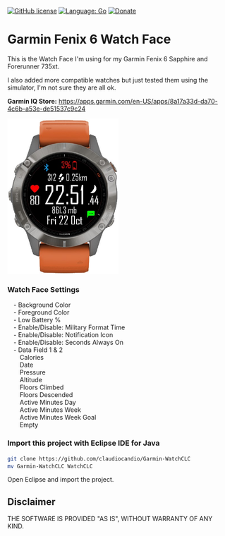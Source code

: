 [![GitHub license](https://claudiocandio.github.io/img/license_mit.svg)](https://github.com/claudiocandio/Garmin-WatchCLC/blob/master/LICENSE)
[![Language: Go](https://claudiocandio.github.io/img/language-MonkeyC-blue.svg)](https://developer.garmin.com/connect-iq/monkey-c/)
[![Donate](https://img.shields.io/badge/Donate-PayPal-green.svg)](https://www.paypal.com/donate?hosted_button_id=VLWUKUV3KRZA2)

# Garmin Fenix 6 Watch Face

This is the Watch Face I'm using for my Garmin Fenix 6 Sapphire and Forerunner 735xt.

I also added more compatible watches but just tested them using the simulator, I'm not sure they are all ok.  

**Garmin IQ Store:** <https://apps.garmin.com/en-US/apps/8a17a33d-da70-4c6b-a53e-de51537c9c24>

<img src="resources/images/WatchCLC1.jpg" width="50%">

### Watch Face Settings

&emsp;- Background Color  
&emsp;- Foreground Color  
&emsp;- Low Battery %  
&emsp;- Enable/Disable: Military Format Time  
&emsp;- Enable/Disable: Notification Icon  
&emsp;- Enable/Disable: Seconds Always On  
&emsp;- Data Field 1 & 2  
&emsp;&emsp;Calories  
&emsp;&emsp;Date  
&emsp;&emsp;Pressure  
&emsp;&emsp;Altitude  
&emsp;&emsp;Floors Climbed  
&emsp;&emsp;Floors Descended  
&emsp;&emsp;Active Minutes Day  
&emsp;&emsp;Active Minutes Week  
&emsp;&emsp;Active Minutes Week Goal  
&emsp;&emsp;Empty  

### Import this project with Eclipse IDE for Java

```bash
git clone https://github.com/claudiocandio/Garmin-WatchCLC
mv Garmin-WatchCLC WatchCLC
```

Open Eclipse and import the project.

## Disclaimer

THE SOFTWARE IS PROVIDED "AS IS", WITHOUT WARRANTY OF ANY KIND.
